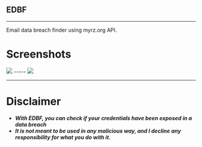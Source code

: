 <p>
  <h2>EDBF</h2>
</p>

-----

Email data breach finder using myrz.org API.



# Screenshots
<p>
  <img src="https://cdn.discordapp.com/attachments/973384585364774922/1008045935101751406/unknown_8.png">
  -----
  <img src="https://cdn.discordapp.com/attachments/973384585364774922/1008046428884566076/unknown_9.png">
</p>
  
-----

# Disclaimer
* ***With EDBF, you can check if your credentials have been exposed in a data breach***
* ***It is not meant to be used in any malicious way, and I decline any responsibility for what you do with it.***
